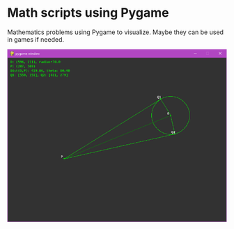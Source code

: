 # Math scripts using Pygame

Mathematics problems using Pygame to visualize. Maybe they can be used in games if needed.

![circle_and_tangent.png](./images/circle_and_tangent.png)